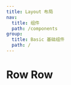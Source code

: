 ```yaml
---
title: Layout 布局
nav: 
  title: 组件
  path: /components
group:
  title: Basic 基础组件
  path: /
---
```


# Row Row
